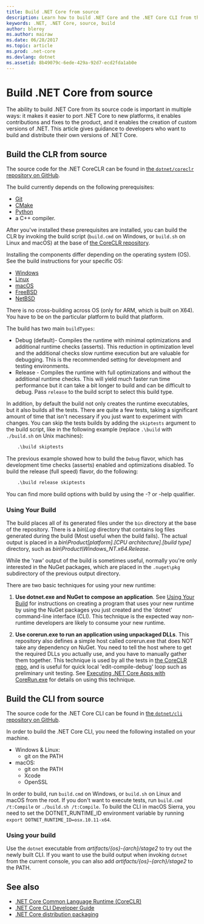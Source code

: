 ```yaml
---
title: Build .NET Core from source
description: Learn how to build .NET Core and the .NET Core CLI from the source code.
keywords: .NET, .NET Core, source, build
author: bleroy
ms.author: mairaw
ms.date: 06/28/2017
ms.topic: article
ms.prod: .net-core
ms.devlang: dotnet
ms.assetid: 8b49079c-6ede-429a-92d7-ecd2fda1ab0e
---
```


# Build .NET Core from source

The ability to build .NET Core from its source code is important in multiple ways: it makes it easier to port .NET Core to new platforms, it enables contributions and fixes to the product, and it enables the creation of custom versions of .NET.
This article gives guidance to developers who want to build and distribute their own versions of .NET Core.

## Build the CLR from source

The source code for the .NET CoreCLR can be found in [the `dotnet/coreclr` repository on GitHub](https://github.com/dotnet/coreclr/).

The build currently depends on the following prerequisites:
* [Git](https://git-scm.com/)
* [CMake](https://cmake.org/)
* [Python](https://www.python.org/)
* a C++ compiler.

After you've installed these prerequisites are installed, you can build the CLR by invoking the build script (`build.cmd` on Windows, or `build.sh` on Linux and macOS) at the base of [the CoreCLR repository](https://github.com/dotnet/coreclr/).

Installing the components differ depending on the operating system (OS). See the build instructions for your specific OS:

 * [Windows](https://github.com/dotnet/coreclr/blob/master/Documentation/building/windows-instructions.md)
 * [Linux](https://github.com/dotnet/coreclr/blob/master/Documentation/building/linux-instructions.md)
 * [macOS](https://github.com/dotnet/coreclr/blob/master/Documentation/building/osx-instructions.md)
 * [FreeBSD](https://github.com/dotnet/coreclr/blob/master/Documentation/building/freebsd-instructions.md) 
 * [NetBSD](https://github.com/dotnet/coreclr/blob/master/Documentation/building/netbsd-instructions.md)

There is no cross-building across OS (only for ARM, which is built on X64).  
You have to be on the particular platform to build that platform.  

The build has two main `buildTypes`:

 * Debug (default)- Compiles the runtime with minimal optimizations and additional runtime checks (asserts). This reduction in optimization level and the additional checks slow runtime execution but are valuable for debugging. This is the recommended setting for development and testing environments.
 * Release - Compiles the runtime with full optimizations and without the additional runtime checks. This will yield much faster run time performance but it can take a bit longer to build and can be difficult to debug. Pass `release` to the build script to select this build type.

In addition, by default the build not only creates the runtime executables, but it also builds all the tests.
There are quite a few tests, taking a significant amount of time that isn't necessary if you just want to experiment with changes.
You can skip the tests builds by adding the `skiptests` argument to the build script, like in the following example (replace `.\build` with `./build.sh` on Unix machines):

```bat
    .\build skiptests 
```

The previous example showed how to build the `Debug` flavor, which has development time checks (asserts) enabled and optimizations disabled. To build the release (full speed) flavor, do the following:

```bat 
    .\build release skiptests
```

You can find more build options with build by using the -? or -help qualifier.   

### Using Your Build

The build places all of its generated files under the `bin` directory at the base of the repository.
There is a *bin\Log* directory that contains log files generated during the build (Most useful when the build fails).
The actual output is placed in a *bin\Product\[platform].[CPU architecture].[build type]* directory, such as *bin\Product\Windows_NT.x64.Release*.

While the 'raw' output of the build is sometimes useful, normally you're only interested in the NuGet packages, which are placed in the `.nuget\pkg` subdirectory of the previous output directory.

There are two basic techniques for using your new runtime:

 1. **Use dotnet.exe and NuGet to compose an application**.
    See [Using Your Build](https://github.com/dotnet/coreclr/blob/master/Documentation/workflow/UsingYourBuild.md) for instructions on creating a program that uses your new runtime by using the NuGet packages you just created and the 'dotnet' command-line interface (CLI). This technique is the expected way non-runtime developers are likely to consume your new runtime.    

 2. **Use corerun.exe to run an application using unpackaged DLLs**.
    This repository also defines a simple host called corerun.exe that does NOT take any dependency on NuGet.
    You need to tell the host where to get the required DLLs you actually use, and you have to manually gather them together.
    This technique is used by all the tests in [the CoreCLR repo](https://github.com/dotnet/coreclr), and is useful for quick local 'edit-compile-debug' loop such as preliminary unit testing.
    See [Executing .NET Core Apps with CoreRun.exe](https://github.com/dotnet/coreclr/blob/master/Documentation/workflow/UsingCoreRun.md) for details on using this technique.

## Build the CLI from source

The source code for the .NET Core CLI can be found in [the `dotnet/cli` repository on GitHub](https://github.com/dotnet/cli/).

In order to build the .NET Core CLI, you need the following installed on your machine.

* Windows & Linux:
    - git on the PATH
* macOS:
    - git on the PATH
    - Xcode
    - OpenSSL

In order to build, run `build.cmd` on Windows, or `build.sh` on Linux and macOS from the root. If you don't want to execute tests, run `build.cmd /t:Compile` or `./build.sh /t:Compile`. To build the CLI in macOS Sierra, you need to set the DOTNET_RUNTIME_ID environment variable by running `export DOTNET_RUNTIME_ID=osx.10.11-x64`.

### Using your build

Use the `dotnet` executable from *artifacts/{os}-{arch}/stage2* to try out the newly built CLI. If you want to use the build output when invoking `dotnet` from the current console, you can also add *artifacts/{os}-{arch}/stage2* to the PATH.

## See also

* [.NET Core Common Language Runtime (CoreCLR)](https://github.com/dotnet/coreclr/blob/master/README.md)
* [.NET Core CLI Developer Guide](https://github.com/dotnet/cli/blob/master/Documentation/project-docs/developer-guide.md)
* [.NET Core distribution packaging](./distribution-packaging.md)
